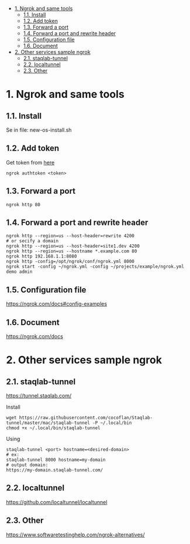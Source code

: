 - [1. Ngrok and same tools](#1-ngrok-and-same-tools)
  - [1.1. Install](#11-install)
  - [1.2. Add token](#12-add-token)
  - [1.3. Forward a port](#13-forward-a-port)
  - [1.4. Forward a port and rewrite header](#14-forward-a-port-and-rewrite-header)
  - [1.5. Configuration file](#15-configuration-file)
  - [1.6. Document](#16-document)
- [2. Other services sample ngrok](#2-other-services-sample-ngrok)
  - [2.1. staqlab-tunnel](#21-staqlab-tunnel)
  - [2.2. localtunnel](#22-localtunnel)
  - [2.3. Other](#23-other)


# 1. Ngrok and same tools
## 1.1. Install

Se in file: new-os-install.sh

## 1.2. Add token

Get token from [here](https://dashboard.ngrok.com/auth)

`ngrok authtoken <token>`

## 1.3. Forward a port

`ngrok http 80`

## 1.4. Forward a port and rewrite header

```shell
ngrok http --region=us --host-header=rewrite 4200
# or secify a domain
ngrok http --region=us --host-header=site1.dev 4200
ngrok http --region=us --hostname *.example.com 80
ngrok http 192.168.1.1:8080
ngrok http -config=/opt/ngrok/conf/ngrok.yml 8000
ngrok start -config ~/ngrok.yml -config ~/projects/example/ngrok.yml demo admin
```

## 1.5. Configuration file

https://ngrok.com/docs#config-examples


## 1.6. Document

https://ngrok.com/docs

# 2. Other services sample ngrok

## 2.1. staqlab-tunnel

https://tunnel.staqlab.com/

Install

```shell
wget https://raw.githubusercontent.com/cocoflan/Staqlab-tunnel/master/mac/staqlab-tunnel -P ~/.local/bin
chmod +x ~/.local/bin/staqlab-tunnel
```

Using

```shell
staqlab-tunnel <port> hostname=<desired-domain>
# ex:
staqlab-tunnel 8000 hostname=my-domain
# output domain:
https://my-domain.staqlab-tunnel.com/
```

## 2.2. localtunnel

https://github.com/localtunnel/localtunnel

## 2.3. Other

https://www.softwaretestinghelp.com/ngrok-alternatives/

